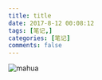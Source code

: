 ```yaml
---
title: title
date: 2017-8-12 00:08:12
tags: [笔记,]
categories: [笔记]
comments: false
---
```

![mahua](https://i.loli.net/2017/10/20/59e958907d2d2.jpg)
<!--more-->